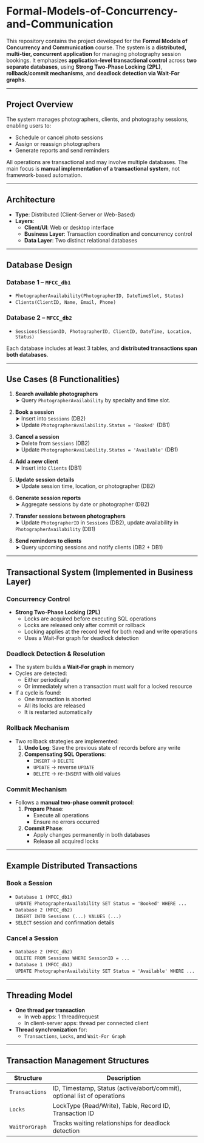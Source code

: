 # Formal-Models-of-Concurrency-and-Communication

This repository contains the project developed for the **Formal Models of Concurrency and Communication** course. The system is a **distributed, multi-tier, concurrent application** for managing photography session bookings. It emphasizes **application-level transactional control** across **two separate databases**, using **Strong Two-Phase Locking (2PL)**, **rollback/commit mechanisms**, and **deadlock detection via Wait-For graphs**.

---

## Project Overview

The system manages photographers, clients, and photography sessions, enabling users to:
- Schedule or cancel photo sessions
- Assign or reassign photographers
- Generate reports and send reminders

All operations are transactional and may involve multiple databases. The main focus is **manual implementation of a transactional system**, not framework-based automation.

---

## Architecture

- **Type**: Distributed (Client-Server or Web-Based)
- **Layers**:
  - **Client/UI**: Web or desktop interface
  - **Business Layer**: Transaction coordination and concurrency control
  - **Data Layer**: Two distinct relational databases

---

## Database Design

### Database 1 – `MFCC_db1`
- `PhotographerAvailability(PhotographerID, DateTimeSlot, Status)`
- `Clients(ClientID, Name, Email, Phone)`

### Database 2 – `MFCC_db2`
- `Sessions(SessionID, PhotographerID, ClientID, DateTime, Location, Status)`

Each database includes at least 3 tables, and **distributed transactions span both databases**.

---

## Use Cases (8 Functionalities)

1. **Search available photographers**  
   ➤ Query `PhotographerAvailability` by specialty and time slot.

2. **Book a session**  
   ➤ Insert into `Sessions` (DB2)  
   ➤ Update `PhotographerAvailability.Status = 'Booked'` (DB1)

3. **Cancel a session**  
   ➤ Delete from `Sessions` (DB2)  
   ➤ Update `PhotographerAvailability.Status = 'Available'` (DB1)

4. **Add a new client**  
   ➤ Insert into `Clients` (DB1)

5. **Update session details**  
   ➤ Update session time, location, or photographer (DB2)

6. **Generate session reports**  
   ➤ Aggregate sessions by date or photographer (DB2)

7. **Transfer sessions between photographers**  
   ➤ Update `PhotographerID` in `Sessions` (DB2), update availability in `PhotographerAvailability` (DB1)

8. **Send reminders to clients**  
   ➤ Query upcoming sessions and notify clients (DB2 + DB1)

---

## Transactional System (Implemented in Business Layer)

### Concurrency Control
- **Strong Two-Phase Locking (2PL)**
  - Locks are acquired before executing SQL operations
  - Locks are released only after commit or rollback
  - Locking applies at the record level for both read and write operations
  - Uses a Wait-For graph for deadlock detection

### Deadlock Detection & Resolution
- The system builds a **Wait-For graph** in memory
- Cycles are detected:
  - Either periodically
  - Or immediately when a transaction must wait for a locked resource
- If a cycle is found:
  - One transaction is aborted
  - All its locks are released
  - It is restarted automatically

### Rollback Mechanism
- Two rollback strategies are implemented:
  1. **Undo Log**: Save the previous state of records before any write
  2. **Compensating SQL Operations**:
     - `INSERT` → `DELETE`
     - `UPDATE` → reverse `UPDATE`
     - `DELETE` → re-`INSERT` with old values

### Commit Mechanism
- Follows a **manual two-phase commit protocol**:
  1. **Prepare Phase**:
     - Execute all operations
     - Ensure no errors occurred
  2. **Commit Phase**:
     - Apply changes permanently in both databases
     - Release all acquired locks

---

## Example Distributed Transactions

### Book a Session
- `Database 1 (MFCC_db1)`  
  `UPDATE PhotographerAvailability SET Status = 'Booked' WHERE ...`
- `Database 2 (MFCC_db2)`  
  `INSERT INTO Sessions (...) VALUES (...)`
- `SELECT` session and confirmation details

### Cancel a Session
- `Database 2 (MFCC_db2)`  
  `DELETE FROM Sessions WHERE SessionID = ...`
- `Database 1 (MFCC_db1)`  
  `UPDATE PhotographerAvailability SET Status = 'Available' WHERE ...`

---

## Threading Model

- **One thread per transaction**
  - In web apps: 1 thread/request
  - In client-server apps: thread per connected client
- **Thread synchronization** for:
  - `Transactions`, `Locks`, and `Wait-For Graph`

---

##  Transaction Management Structures

| Structure      | Description                                    |
|----------------|------------------------------------------------|
| `Transactions` | ID, Timestamp, Status (active/abort/commit), optional list of operations |
| `Locks`        | LockType (Read/Write), Table, Record ID, Transaction ID |
| `WaitForGraph` | Tracks waiting relationships for deadlock detection |

